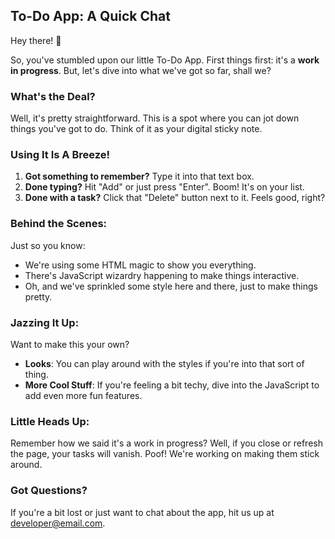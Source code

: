 ## **To-Do App: A Quick Chat**

Hey there! 🎉

So, you've stumbled upon our little To-Do App. First things first: it's a **work in progress**. But, let's dive into what we've got so far, shall we?

### **What's the Deal?**

Well, it's pretty straightforward. This is a spot where you can jot down things you've got to do. Think of it as your digital sticky note.

### **Using It Is A Breeze!**

1. **Got something to remember?** Type it into that text box.
2. **Done typing?** Hit "Add" or just press "Enter". Boom! It's on your list.
3. **Done with a task?** Click that "Delete" button next to it. Feels good, right?

### **Behind the Scenes**:

Just so you know:
- We're using some HTML magic to show you everything. 
- There's JavaScript wizardry happening to make things interactive.
- Oh, and we've sprinkled some style here and there, just to make things pretty.

### **Jazzing It Up**:

Want to make this your own?
- **Looks**: You can play around with the styles if you're into that sort of thing.
- **More Cool Stuff**: If you're feeling a bit techy, dive into the JavaScript to add even more fun features.

### **Little Heads Up**:

Remember how we said it's a work in progress? Well, if you close or refresh the page, your tasks will vanish. Poof! We're working on making them stick around.

### **Got Questions?**

If you're a bit lost or just want to chat about the app, hit us up at [developer@email.com](mailto:developer@email.com).

